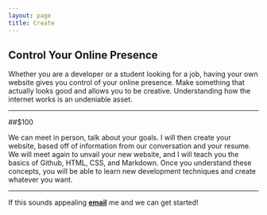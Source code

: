 ```yaml
---
layout: page
title: Create
---
```


## Control Your Online Presence
Whether you are a developer or a student looking for a job, having your own website gives you control of your online presence. Make something that actually looks good and allows you to be creative. Understanding how the internet works is an undeniable asset. 

---
##$100

We can meet in person, talk about your goals. I will then create your website, based off of information from our conversation and your resume. We will meet again to unvail your new website, and I will teach you the basics of Github, HTML, CSS, and Markdown. Once you understand these concepts, you will be able to learn new development techniques and create whatever you want.

---
If this sounds appealing <a href="mailto: bdwhthd@gmail.com"> <strong>email</strong></a> me and we can get started!